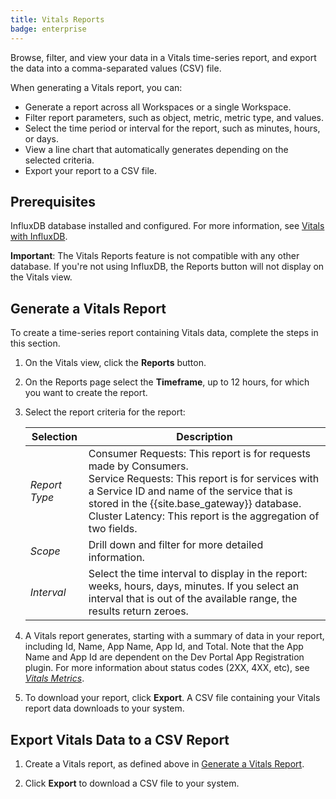 ```yaml
---
title: Vitals Reports
badge: enterprise
---
```


Browse, filter, and view your data in a Vitals time-series report, and export the data into a comma-separated values (CSV) file.

When generating a Vitals report, you can:
* Generate a report across all Workspaces or a single Workspace.
* Filter report parameters, such as object, metric, metric type, and values.
* Select the time period or interval for the report, such as minutes, hours, or days.
* View a line chart that automatically generates depending on the selected criteria.
* Export your report to a CSV file.


## Prerequisites

InfluxDB database installed and configured. For more information, see
[Vitals with InfluxDB](/gateway/{{page.release}}/kong-enterprise/analytics/influx-strategy/).

**Important**: The Vitals Reports feature is not compatible with any other database. If you're not using InfluxDB,  the Reports button will not display on the Vitals view.


## Generate a Vitals Report

To create a time-series report containing Vitals data, complete the steps in this section.

1. On the Vitals view, click the **Reports** button.

2. On the Reports page select the **Timeframe**, up to 12 hours, for which you want to create the report.

3. Select the report criteria for the report:

    | Selection                | Description                                                                                  |
    |--------------------------|----------------------------------------------------------------------------------------------|
    | *Report Type*            | Consumer Requests: This report is for requests made by Consumers.<br>Service Requests: This report is for services with a Service ID and name of the service that is stored in the {{site.base_gateway}} database.<br>Cluster Latency: This report is the aggregation of two fields. |
    | *Scope*                  | Drill down and filter for more detailed information. |
    | *Interval*               | Select the time interval to display in the report: weeks, hours, days, minutes. If you select an interval that is out of the available range, the results return zeroes. |


4. A Vitals report generates, starting with a summary of data in your report, including Id, Name, App Name, App Id, and Total. Note that the App Name and App Id are dependent on the Dev Portal App Registration plugin. For more information about status codes (2XX, 4XX, etc), see [_Vitals Metrics_](/gateway/{{page.release}}/kong-enterprise/analytics/metrics/).

5. To download your report, click **Export**. A CSV file containing your Vitals report data downloads to your system.  

## Export Vitals Data to a CSV Report

1. Create a Vitals report, as defined above in [Generate a Vitals Report](#generate-a-vitals-report).

2. Click **Export** to download a CSV file to your system.
